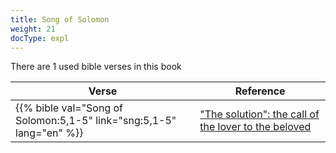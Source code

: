 ```yaml
---
title: Song of Solomon
weight: 21
docType: expl
---
```


There are 1 used bible verses in this book

| Verse | Reference |
|-------|-----------|
| {{% bible val="Song of Solomon:5,1-5" link="sng:5,1-5" lang="en" %}} | ["The solution": the call of the lover to the beloved](/expl/../expl/content/letters/the-letter-to-the-church-in-laodicea#d6b2) |
